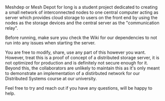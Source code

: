 Meshdep or Mesh Depot for long is a student project dedicated to creating a small network of interconnected nodes to one central computer acting as server which provides cloud storage to users on the front end by using the nodes as the storage devices and the central server as the "communication relay".

Before running, make sure you check the Wiki for our dependencies to not run into any issues when starting the server.

You are free to modify, share, use any part of this however you want. However, treat this is a proof of concept of a distributed storage server, it is not optimized for production and is definitely not secure enough for it. Beyond this, the collaborators are unlikely to maintain this as it's only meant to demonstrate an implementation of a distirbuted network for our Distributed Systems course at our university.

Feel free to try and reach out if you have any questions, will be happy to help.
